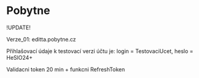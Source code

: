 # Pobytne
!UPDATE!

Verze_01: editta.pobytne.cz

Přihlašovací údaje k testovací verzi účtu je: login = TestovaciUcet, heslo = HeSlO24+ 

Validacni token 20 min + funkcni RefreshToken
